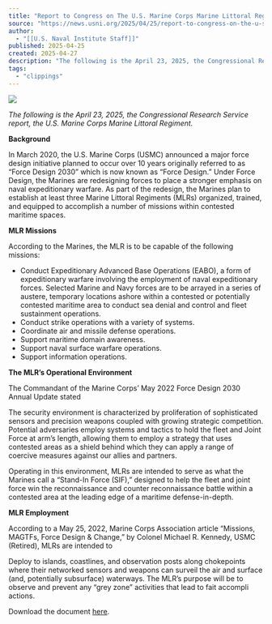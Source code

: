 ```yaml
---
title: "Report to Congress on The U.S. Marine Corps Marine Littoral Regiment"
source: "https://news.usni.org/2025/04/25/report-to-congress-on-the-u-s-marine-corps-marine-littoral-regiment-2"
author:
  - "[[U.S. Naval Institute Staff]]"
published: 2025-04-25
created: 2025-04-27
description: "The following is the April 23, 2025, the Congressional Research Service report, the U.S. Marine Corps Marine Littoral Regiment. Background In March 2020, the U.S. Marine Corps (USMC) announced a major force design initiative planned to occur over 10 years originally referred to as “Force Design 2030” which is now known as “Force Design.” Under Force Design, the Marines are redesigning forces to place a stronger emphasis on naval expeditionary warfare. As part of the redesign, the Marines plan to establish at least three Marine Littoral Regiments (MLRs) organized, trained, and equipped to accomplish a number of missions within contested maritime"
tags:
  - "clippings"
---
```

[![](https://news.usni.org/wp-content/uploads/2016/02/usni_logo.png)](https://news.usni.org/)

*The following is the April 23, 2025, the Congressional Research Service report, the U.S. Marine Corps Marine Littoral Regiment.*

**Background**

In March 2020, the U.S. Marine Corps (USMC) announced a major force design initiative planned to occur over 10 years originally referred to as “Force Design 2030” which is now known as “Force Design.” Under Force Design, the Marines are redesigning forces to place a stronger emphasis on naval expeditionary warfare. As part of the redesign, the Marines plan to establish at least three Marine Littoral Regiments (MLRs) organized, trained, and equipped to accomplish a number of missions within contested maritime spaces.

**MLR Missions**

According to the Marines, the MLR is to be capable of the following missions:

- Conduct Expeditionary Advanced Base Operations (EABO), a form of expeditionary warfare involving the employment of naval expeditionary forces. Selected Marine and Navy forces are to be arrayed in a series of austere, temporary locations ashore within a contested or potentially contested maritime area to conduct sea denial and control and fleet sustainment operations.
- Conduct strike operations with a variety of systems.
- Coordinate air and missile defense operations.
- Support maritime domain awareness.
- Support naval surface warfare operations.
- Support information operations.

**The MLR’s Operational Environment**

The Commandant of the Marine Corps’ May 2022 Force Design 2030 Annual Update stated

The security environment is characterized by proliferation of sophisticated sensors and precision weapons coupled with growing strategic competition. Potential adversaries employ systems and tactics to hold the fleet and Joint Force at arm’s length, allowing them to employ a strategy that uses contested areas as a shield behind which they can apply a range of coercive measures against our allies and partners.

Operating in this environment, MLRs are intended to serve as what the Marines call a “Stand-In Force (SIF),” designed to help the fleet and joint force win the reconnaissance and counter reconnaissance battle within a contested area at the leading edge of a maritime defense-in-depth.

**MLR Employment**

According to a May 25, 2022, Marine Corps Association article “Missions, MAGTFs, Force Design & Change,” by Colonel Michael R. Kennedy, USMC (Retired), MLRs are intended to

Deploy to islands, coastlines, and observation posts along chokepoints where their networked sensors and weapons can surveil the air and surface (and, potentially subsurface) waterways. The MLR’s purpose will be to observe and prevent any “grey zone” activities that lead to fait accompli actions.

Download the document [here](https://www.documentcloud.org/documents/25916307-the-us-marine-corps-marine-littoral-regiment-mlr-april-23-2025/).